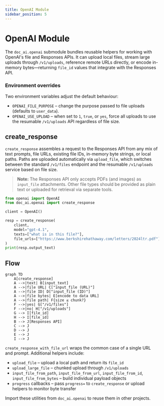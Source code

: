 ```yaml
---
title: OpenAI Module
sidebar_position: 5
---
```


# OpenAI Module

The `doc_ai.openai` submodule bundles reusable helpers for working with
OpenAI's file and Responses APIs. It can upload local files, stream large
uploads through `/v1/uploads`, reference remote URLs directly, or encode
in-memory bytes—returning `file_id` values that integrate with the
Responses API.

### Environment overrides

Two environment variables adjust the default behaviour:

- `OPENAI_FILE_PURPOSE` – change the purpose passed to file uploads
  (defaults to `user_data`).
- `OPENAI_USE_UPLOAD` – when set to `1`, `true`, or `yes`, force all uploads
  to use the resumable `/v1/uploads` API regardless of file size.

## create_response

`create_response` assembles a request to the Responses API from any mix of
text prompts, file URLs, existing file IDs, in-memory byte strings, or
local paths. Paths are uploaded automatically via `upload_file`, which
switches between the standard `/v1/files` endpoint and the resumable
`/v1/uploads` service based on file size.

> **Note:** The Responses API only accepts PDFs (and images) as `input_file`
> attachments. Other file types should be provided as plain text or uploaded
> for retrieval via separate tools.

```python
from openai import OpenAI
from doc_ai.openai import create_response

client = OpenAI()

resp = create_response(
    client,
    model="gpt-4.1",
    texts=["what is in this file?"],
    file_urls=["https://www.berkshirehathaway.com/letters/2024ltr.pdf"],
)
print(resp.output_text)
```

## Flow

```mermaid
graph TD
    A[create_response]
    A -->|text| B[input_text]
    A -->|file URL| C["input_file (URL)"]
    A -->|file ID| D["input_file (ID)"]
    A -->|file bytes| E[encode to data URL]
    A -->|file path| F{size ≤ chunk?}
    F -->|yes| G["/v1/files"]
    F -->|no| H["/v1/uploads"]
    G --> I[file_id]
    H --> I[file_id]
    B --> J[Responses API]
    C --> J
    D --> J
    E --> J
    I --> J
```

`create_response_with_file_url` wraps the common case of a single URL and
prompt. Additional helpers include:

- `upload_file` – upload a local path and return its `file_id`
- `upload_large_file` – chunked upload through `/v1/uploads`
- `input_file_from_path`, `input_file_from_url`, `input_file_from_id`,
  `input_file_from_bytes` – build individual payload objects
- `progress` callbacks – pass `progress=` to `create_response` or upload
  helpers to monitor byte transfer

Import these utilities from `doc_ai.openai` to reuse them in other
projects.

